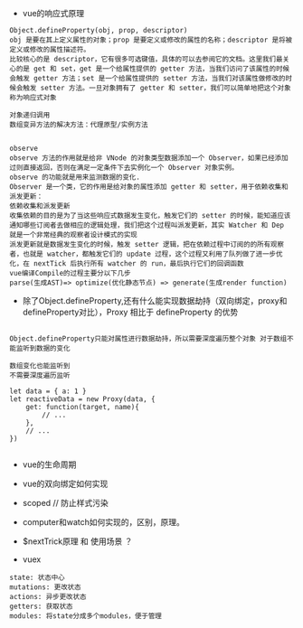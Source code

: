 - vue的响应式原理
  

```
Object.defineProperty(obj, prop, descriptor)
obj 是要在其上定义属性的对象；prop 是要定义或修改的属性的名称；descriptor 是将被定义或修改的属性描述符。
比较核心的是 descriptor，它有很多可选键值，具体的可以去参阅它的文档。这里我们最关心的是 get 和 set，get 是一个给属性提供的 getter 方法，当我们访问了该属性的时候会触发 getter 方法；set 是一个给属性提供的 setter 方法，当我们对该属性做修改的时候会触发 setter 方法。一旦对象拥有了 getter 和 setter，我们可以简单地把这个对象称为响应式对象

对象递归调用
数组变异方法的解决方法：代理原型/实例方法


observe
observe 方法的作用就是给非 VNode 的对象类型数据添加一个 Observer，如果已经添加过则直接返回，否则在满足一定条件下去实例化一个 Observer 对象实例。
observe 的功能就是用来监测数据的变化.
Observer 是一个类，它的作用是给对象的属性添加 getter 和 setter，用于依赖收集和派发更新：
依赖收集和派发更新
收集依赖的目的是为了当这些响应式数据发生变化，触发它们的 setter 的时候，能知道应该通知哪些订阅者去做相应的逻辑处理，我们把这个过程叫派发更新，其实 Watcher 和 Dep 就是一个非常经典的观察者设计模式的实现
派发更新就是数据发生变化的时候，触发 setter 逻辑，把在依赖过程中订阅的的所有观察者，也就是 watcher，都触发它们的 update 过程，这个过程又利用了队列做了进一步优化，在 nextTick 后执行所有 watcher 的 run，最后执行它们的回调函数
vue编译Compile的过程主要分以下几步
parse(生成AST)=> optimize(优化静态节点) => generate(生成render function)

```
- 除了Object.defineProperty,还有什么能实现数据劫持（双向绑定，proxy和defineProperty对比），Proxy 相比于 defineProperty 的优势
``` 

Object.defineProperty只能对属性进行数据劫持，所以需要深度遍历整个对象 对于数组不能监听到数据的变化

数组变化也能监听到
不需要深度遍历监听

let data = { a: 1 }
let reactiveData = new Proxy(data, {
	get: function(target, name){
		// ...
	},
	// ...
})


```
- vue的生命周期
- vue的双向绑定如何实现
- scoped // 防止样式污染
- computer和watch如何实现的，区别，原理。
- $nextTrick原理 和 使用场景 ？

- vuex
``` 
state: 状态中心
mutations: 更改状态
actions: 异步更改状态
getters: 获取状态
modules: 将state分成多个modules，便于管理
```
